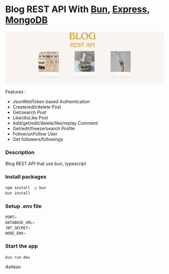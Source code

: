 # Blog REST API With [Bun](https://bun.sh/), [Express](https://expressjs.com/), [MongoDB](https://www.mongodb.com/)

<img src="image//blog.png" max-width="100%"/>

Features :

* JsonWebToken based Authentication
* Create/edit/delete Post
* Get/search Post
* Like/disLike Post
* Add/get/edit/delete/like/replay Comment
* Get/edit/freeze/search Profile
* Follow/unFollow User
* Get followers/followings

### Description
Blog REST API that use bun, typescript 

### Install packages
```bash
npm install -g bun
bun install
```
### Setup .env file
``` typescript
PORT=
DATABASE_URL=
JWT_SECRET=
NODE_ENV=
```

### Start the app
```
bun run dev
```

<i>Ashkan<i>
